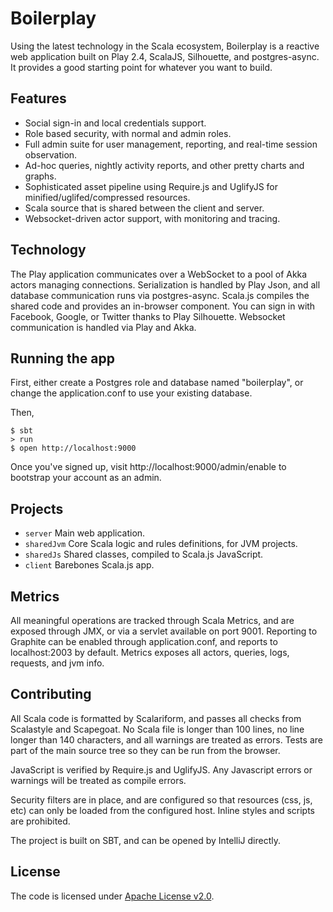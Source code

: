 # Boilerplay

Using the latest technology in the Scala ecosystem, Boilerplay is a reactive web application built on Play 2.4, ScalaJS, Silhouette, and postgres-async. 
It provides a good starting point for whatever you want to build.


## Features

* Social sign-in and local credentials support.
* Role based security, with normal and admin roles.
* Full admin suite for user management, reporting, and real-time session observation.
* Ad-hoc queries, nightly activity reports, and other pretty charts and graphs.
* Sophisticated asset pipeline using Require.js and UglifyJS for minified/uglifed/compressed resources.
* Scala source that is shared between the client and server.
* Websocket-driven actor support, with monitoring and tracing.


## Technology

The Play application communicates over a WebSocket to a pool of Akka actors managing connections. 
Serialization is handled by Play Json, and all database communication runs via postgres-async. Scala.js compiles the
shared code and provides an in-browser component. You can sign in with Facebook, Google, or Twitter thanks to Play Silhouette. 
Websocket communication is handled via Play and Akka.


## Running the app

First, either create a Postgres role and database named "boilerplay", or change the application.conf to use your existing database.

Then,
```shell
$ sbt
> run
$ open http://localhost:9000
```

Once you've signed up, visit http://localhost:9000/admin/enable to bootstrap your account as an admin. 


## Projects

* `server` Main web application.
* `sharedJvm` Core Scala logic and rules definitions, for JVM projects.
* `sharedJs` Shared classes, compiled to Scala.js JavaScript.
* `client` Barebones Scala.js app.


## Metrics

All meaningful operations are tracked through Scala Metrics, and are exposed through JMX, or via a servlet available on port 9001.
Reporting to Graphite can be enabled through application.conf, and reports to localhost:2003 by default.
Metrics exposes all actors, queries, logs, requests, and jvm info.


## Contributing

All Scala code is formatted by Scalariform, and passes all checks from Scalastyle and Scapegoat. No Scala file is longer than 100 lines, no line 
longer than 140 characters, and all warnings are treated as errors. Tests are part of the main source tree so they can be run from the browser.

JavaScript is verified by Require.js and UglifyJS. Any Javascript errors or warnings will be treated as compile errors. 

Security filters are in place, and are configured so that resources (css, js, etc) can only be loaded from the configured host.
Inline styles and scripts are prohibited.

The project is built on SBT, and can be opened by IntelliJ directly.


## License

The code is licensed under [Apache License v2.0](http://www.apache.org/licenses/LICENSE-2.0).
